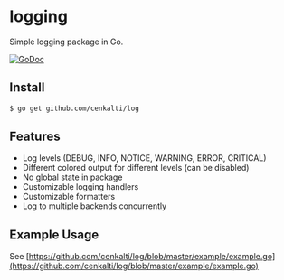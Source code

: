 logging
=======

Simple logging package in Go.

[![GoDoc](https://godoc.org/github.com/cenkalti/log?status.png)](https://godoc.org/github.com/cenkalti/log)


Install
-------

```sh
$ go get github.com/cenkalti/log
```


Features
--------

* Log levels (DEBUG, INFO, NOTICE, WARNING, ERROR, CRITICAL)
* Different colored output for different levels (can be disabled)
* No global state in package
* Customizable logging handlers
* Customizable formatters
* Log to multiple backends concurrently


Example Usage
-------------

See [https://github.com/cenkalti/log/blob/master/example/example.go](https://github.com/cenkalti/log/blob/master/example/example.go)
